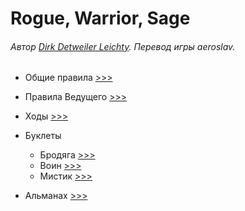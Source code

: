 # Rogue, Warrior, Sage

###### Автор [Dirk Detweiler Leichty](https://plus.google.com/107200488853215420475). Перевод игры aeroslav.

- Общие правила [>>>](./basics.md)
- Правила Ведущего [>>>](./mc.md)
- Ходы [>>>](./moves.md)
- Буклеты

    - Бродяга [>>>](./rogue.md)
    - Воин [>>>](./warrior.md)
    - Мистик [>>>](./sage.md)

- Альманах [>>>](./almanac.md)
